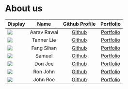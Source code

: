 # About us

Display |    Name    | Github Profile | Portfolio 
--------|:----------:|:--------------:|:---------:
![](https://via.placeholder.com/100.png?text=Photo) | Aarav Rawal | [Github](https://github.com/) | [Portfolio](docs/team/johndoe.md)
![](https://via.placeholder.com/100.png?text=Photo) | Tanner Lie | [Github](https://github.com/) | [Portfolio](docs/team/johndoe.md)
![](https://via.placeholder.com/100.png?text=Photo) | Fang Sihan | [Github](https://github.com/) | [Portfolio](docs/team/johndoe.md)
![](https://via.placeholder.com/100.png?text=Photo) |  Samuel  | [Github](https://github.com/) | [Portfolio](docs/team/johndoe.md)
![](https://via.placeholder.com/100.png?text=Photo) |  Don Joe   | [Github](https://github.com/) | [Portfolio](docs/team/johndoe.md)
![](https://via.placeholder.com/100.png?text=Photo) |  Ron John  | [Github](https://github.com/) | [Portfolio](docs/team/johndoe.md)
![](https://via.placeholder.com/100.png?text=Photo) |  John Roe  | [Github](https://github.com/) | [Portfolio](docs/team/johndoe.md)

